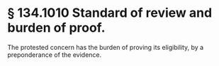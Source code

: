 # § 134.1010   Standard of review and burden of proof.

The protested concern has the burden of proving its eligibility, by a preponderance of the evidence.






